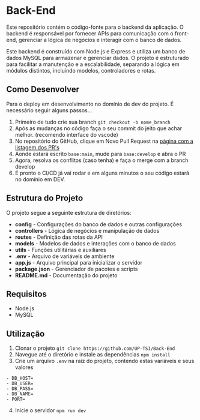 # Back-End
Este repositório contém o código-fonte para o backend da aplicação. O backend é responsável por fornecer APIs para comunicação com o front-end, gerenciar a lógica de negócios e interagir com o banco de dados.

Este backend é construído com Node.js e Express e utiliza um banco de dados MySQL para armazenar e gerenciar dados. O projeto é estruturado para facilitar a manutenção e a escalabilidade, separando a lógica em módulos distintos, incluindo modelos, controladores e rotas.

## Como Desenvolver
Para o deploy em desenvolvimento no domínio de dev do projeto. É necessário seguir alguns passos...
1. Primeiro de tudo crie sua branch `git checkout -b nome_branch`
2. Após as mudanças no código faça o seu commit do jeito que achar melhor. (recomendo interface do vscode)
3. No repositório do GitHub, clique em Novo Pull Request na [página com a listagem dos PR's](https://github.com/UP-TSI/app-backend/pulls)
4. Aonde estará escrito `base:main`, mude para `base:develop` e abra o PR
5. Agora, resolva os conflitos (caso tenha) e faça o merge com a branch develop
6. E pronto o CI/CD já vai rodar e em alguns minutos o seu código estará no domínio em DEV.

## Estrutura do Projeto
O projeto segue a seguinte estrutura de diretórios:

- **config** - Configurações do banco de dados e outras configurações
- **controllers** - Lógica de negócios e manipulação de dados
- **routes** - Definição das rotas da API
- **models** - Modelos de dados e interações com o banco de dados
- **utils** - Funções utilitárias e auxiliares
- **.env** - Arquivo de variáveis de ambiente
- **app.js** - Arquivo principal para inicializar o servidor
- **package.json** - Gerenciador de pacotes e scripts
- **README.md** - Documentação do projeto

## Requisitos
- Node.js
- MySQL

## Utilização

1. Clonar o projeto `git clone https://github.com/UP-TSI/Back-End`
2. Navegue até o diretório e instale as dependências `npm install`
3. Crie um arquivo `.env` na raiz do projeto, contendo estas variáveis e seus valores
```
- DB_HOST=
- DB_USER=
- DB_PASS=
- DB_NAME=
- PORT=
```
4. Inicie o servidor `npm run dev`
